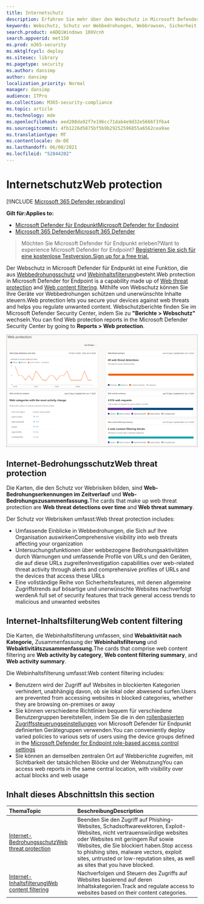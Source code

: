 ```yaml
---
title: Internetschutz
description: Erfahren Sie mehr über den Webschutz in Microsoft Defender für Endpunkt und wie er Ihre Organisation schützen kann.
keywords: Webschutz, Schutz vor Webbedrohungen, Webbrowsen, Sicherheit, Phishing, Schadsoftware, Exploit, Websites, Netzwerkschutz, Edge, Internet Explorer, Chrome, Firefox, Webbrowser, bösartige Websites
search.product: eADQiWindows 10XVcnh
search.appverid: met150
ms.prod: m365-security
ms.mktglfcycl: deploy
ms.sitesec: library
ms.pagetype: security
ms.author: dansimp
author: dansimp
localization_priority: Normal
manager: dansimp
audience: ITPro
ms.collection: M365-security-compliance
ms.topic: article
ms.technology: mde
ms.openlocfilehash: eed208da92f7e196cc71dab4e9d32e5666f3f6a4
ms.sourcegitcommit: 4fb1226d5875bf5b9b29252596855a6562cea9ae
ms.translationtype: MT
ms.contentlocale: de-DE
ms.lasthandoff: 06/08/2021
ms.locfileid: "52844202"
---
```

# <a name="web-protection"></a><span data-ttu-id="53620-104">Internetschutz</span><span class="sxs-lookup"><span data-stu-id="53620-104">Web protection</span></span>

[!INCLUDE [Microsoft 365 Defender rebranding](../../includes/microsoft-defender.md)]

<span data-ttu-id="53620-105">**Gilt für:**</span><span class="sxs-lookup"><span data-stu-id="53620-105">**Applies to:**</span></span>
- [<span data-ttu-id="53620-106">Microsoft Defender für Endpunkt</span><span class="sxs-lookup"><span data-stu-id="53620-106">Microsoft Defender for Endpoint</span></span>](https://go.microsoft.com/fwlink/p/?linkid=2154037)
- [<span data-ttu-id="53620-107">Microsoft 365 Defender</span><span class="sxs-lookup"><span data-stu-id="53620-107">Microsoft 365 Defender</span></span>](https://go.microsoft.com/fwlink/?linkid=2118804)


><span data-ttu-id="53620-108">Möchten Sie Microsoft Defender für Endpunkt erleben?</span><span class="sxs-lookup"><span data-stu-id="53620-108">Want to experience Microsoft Defender for Endpoint?</span></span> [<span data-ttu-id="53620-109">Registrieren Sie sich für eine kostenlose Testversion.</span><span class="sxs-lookup"><span data-stu-id="53620-109">Sign up for a free trial.</span></span>](https://www.microsoft.com/microsoft-365/windows/microsoft-defender-atp?ocid=docs-wdatp-main-abovefoldlink&rtc=1)

<span data-ttu-id="53620-110">Der Webschutz in Microsoft Defender für Endpunkt ist eine Funktion, die aus [Webbedrohungsschutz](web-threat-protection.md) und [Webinhaltsfilterung](web-content-filtering.md)besteht.</span><span class="sxs-lookup"><span data-stu-id="53620-110">Web protection in Microsoft Defender for Endpoint is a capability made up of [Web threat protection](web-threat-protection.md) and [Web content filtering](web-content-filtering.md).</span></span> <span data-ttu-id="53620-111">Mithilfe von Webschutz können Sie Ihre Geräte vor Webbedrohungen schützen und unerwünschte Inhalte steuern.</span><span class="sxs-lookup"><span data-stu-id="53620-111">Web protection lets you secure your devices against web threats and helps you regulate unwanted content.</span></span> <span data-ttu-id="53620-112">Webschutzberichte finden Sie im Microsoft Defender Security Center, indem Sie zu **"Berichte > Webschutz"** wechseln.</span><span class="sxs-lookup"><span data-stu-id="53620-112">You can find Web protection reports in the Microsoft Defender Security Center by going to **Reports > Web protection**.</span></span>

![Abbildung aller Webschutzkarten](images/web-protection.png)

## <a name="web-threat-protection"></a><span data-ttu-id="53620-114">Internet-Bedrohungsschutz</span><span class="sxs-lookup"><span data-stu-id="53620-114">Web threat protection</span></span>

<span data-ttu-id="53620-115">Die Karten, die den Schutz vor Webrisiken bilden, sind **Web-Bedrohungserkennungen im Zeitverlauf** und **Web-Bedrohungszusammenfassung.**</span><span class="sxs-lookup"><span data-stu-id="53620-115">The cards that make up web threat protection are **Web threat detections over time** and **Web threat summary**.</span></span>

<span data-ttu-id="53620-116">Der Schutz vor Webrisiken umfasst:</span><span class="sxs-lookup"><span data-stu-id="53620-116">Web threat protection includes:</span></span>
- <span data-ttu-id="53620-117">Umfassende Einblicke in Webbedrohungen, die Sich auf Ihre Organisation auswirken</span><span class="sxs-lookup"><span data-stu-id="53620-117">Comprehensive visibility into web threats affecting your organization</span></span>
- <span data-ttu-id="53620-118">Untersuchungsfunktionen über webbezogene Bedrohungsaktivitäten durch Warnungen und umfassende Profile von URLs und den Geräten, die auf diese URLs zugreifen</span><span class="sxs-lookup"><span data-stu-id="53620-118">Investigation capabilities over web-related threat activity through alerts and comprehensive profiles of URLs and the devices that access these URLs</span></span>
- <span data-ttu-id="53620-119">Eine vollständige Reihe von Sicherheitsfeatures, mit denen allgemeine Zugriffstrends auf bösartige und unerwünschte Websites nachverfolgt werden</span><span class="sxs-lookup"><span data-stu-id="53620-119">A full set of security features that track general access trends to malicious and unwanted websites</span></span>

## <a name="web-content-filtering"></a><span data-ttu-id="53620-120">Internet-Inhaltsfilterung</span><span class="sxs-lookup"><span data-stu-id="53620-120">Web content filtering</span></span>

<span data-ttu-id="53620-121">Die Karten, die Webinhaltsfilterung umfassen, sind **Webaktivität nach Kategorie,** Zusammenfassung der **Webinhaltsfilterung** und **Webaktivitätszusammenfassung.**</span><span class="sxs-lookup"><span data-stu-id="53620-121">The cards that comprise web content filtering are **Web activity by category**, **Web content filtering summary**, and **Web activity summary**.</span></span>

<span data-ttu-id="53620-122">Die Webinhaltsfilterung umfasst:</span><span class="sxs-lookup"><span data-stu-id="53620-122">Web content filtering includes:</span></span>
- <span data-ttu-id="53620-123">Benutzern wird der Zugriff auf Websites in blockierten Kategorien verhindert, unabhängig davon, ob sie lokal oder abwesend surfen.</span><span class="sxs-lookup"><span data-stu-id="53620-123">Users are prevented from accessing websites in blocked categories, whether they are browsing on-premises or away</span></span>
- <span data-ttu-id="53620-124">Sie können verschiedene Richtlinien bequem für verschiedene Benutzergruppen bereitstellen, indem Sie die in den [rollenbasierten Zugriffssteuerungseinstellungen](/microsoft-365/security/defender-endpoint/rbac) von Microsoft Defender für Endpunkt definierten Gerätegruppen verwenden.</span><span class="sxs-lookup"><span data-stu-id="53620-124">You can conveniently deploy varied policies to various sets of users using the device groups defined in the [Microsoft Defender for Endpoint role-based access control settings](/microsoft-365/security/defender-endpoint/rbac)</span></span>
- <span data-ttu-id="53620-125">Sie können an demselben zentralen Ort auf Webberichte zugreifen, mit Sichtbarkeit der tatsächlichen Blöcke und der Webnutzung</span><span class="sxs-lookup"><span data-stu-id="53620-125">You can access web reports in the same central location, with visibility over actual blocks and web usage</span></span>

## <a name="in-this-section"></a><span data-ttu-id="53620-126">Inhalt dieses Abschnitts</span><span class="sxs-lookup"><span data-stu-id="53620-126">In this section</span></span>

<span data-ttu-id="53620-127">Thema</span><span class="sxs-lookup"><span data-stu-id="53620-127">Topic</span></span> | <span data-ttu-id="53620-128">Beschreibung</span><span class="sxs-lookup"><span data-stu-id="53620-128">Description</span></span>
:---|:---
[<span data-ttu-id="53620-129">Internet-Bedrohungsschutz</span><span class="sxs-lookup"><span data-stu-id="53620-129">Web threat protection</span></span>](web-threat-protection.md) | <span data-ttu-id="53620-130">Beenden Sie den Zugriff auf Phishing-Websites, Schadsoftwarevektoren, Exploit-Websites, nicht vertrauenswürdige websites oder Websites mit geringem Ruf sowie Websites, die Sie blockiert haben.</span><span class="sxs-lookup"><span data-stu-id="53620-130">Stop access to phishing sites, malware vectors, exploit sites, untrusted or low-reputation sites, as well as sites that you have blocked.</span></span>
[<span data-ttu-id="53620-131">Internet-Inhaltsfilterung</span><span class="sxs-lookup"><span data-stu-id="53620-131">Web content filtering</span></span>](web-content-filtering.md) | <span data-ttu-id="53620-132">Nachverfolgen und Steuern des Zugriffs auf Websites basierend auf deren Inhaltskategorien.</span><span class="sxs-lookup"><span data-stu-id="53620-132">Track and regulate access to websites based on their content categories.</span></span>
